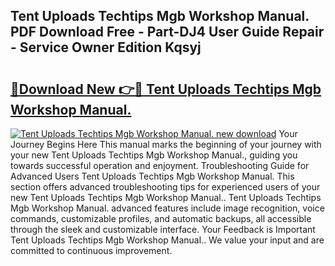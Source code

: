 ## Tent Uploads Techtips Mgb Workshop Manual. PDF Download Free - Part-DJ4 User Guide Repair - Service Owner Edition Kqsyj

# <h2><a href="http://bc22150.oget.top/?id=Tent+Uploads+Techtips+Mgb+Workshop+Manual.">🔗Download New 👉🔴 Tent Uploads Techtips Mgb Workshop Manual.</a></h2>

[![Tent Uploads Techtips Mgb Workshop Manual. new download](https://i.imgur.com/5g1atiW.png)](http://bc22150.oget.top/?id=Tent+Uploads+Techtips+Mgb+Workshop+Manual.)
Your Journey Begins Here This manual marks the beginning of your journey with your new Tent Uploads Techtips Mgb Workshop Manual., guiding you towards successful operation and enjoyment. Troubleshooting Guide for Advanced Users Tent Uploads Techtips Mgb Workshop Manual. This section offers advanced troubleshooting tips for experienced users of your new Tent Uploads Techtips Mgb Workshop Manual.. Tent Uploads Techtips Mgb Workshop Manual. advanced features include image recognition, voice commands, customizable profiles, and automatic backups, all accessible through the sleek and customizable interface. Your Feedback is Important Tent Uploads Techtips Mgb Workshop Manual.. We value your input and are committed to continuous improvement.
